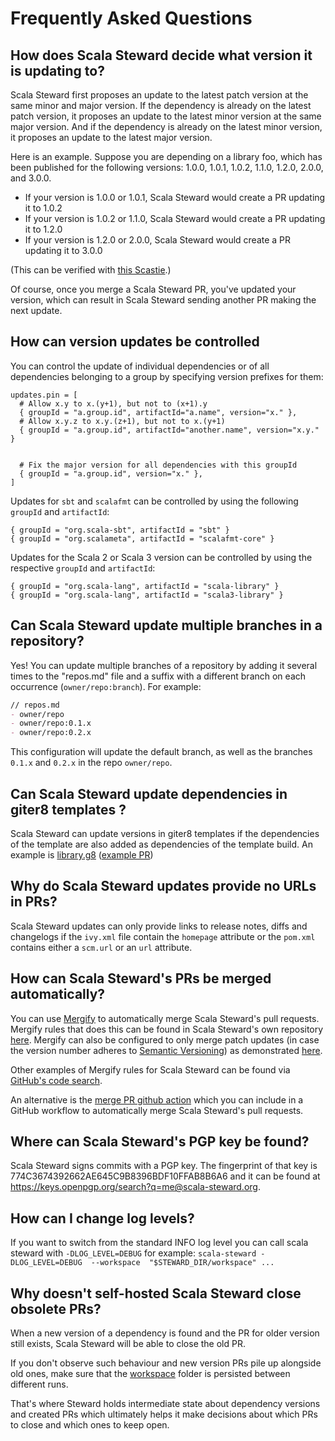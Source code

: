 # Frequently Asked Questions

## How does Scala Steward decide what version it is updating to?

Scala Steward first proposes an update to the latest patch version at the
same minor and major version. If the dependency is already on the latest patch
version, it proposes an update to the latest minor version at the same major
version. And if the dependency is already on the latest minor version, it
proposes an update to the latest major version.

Here is an example. Suppose you are depending on a library foo, which has been
published for the following versions: 1.0.0, 1.0.1, 1.0.2, 1.1.0, 1.2.0, 2.0.0,
and 3.0.0.

* If your version is 1.0.0 or 1.0.1, Scala Steward would create a PR updating it to 1.0.2
* If your version is 1.0.2 or 1.1.0, Scala Steward would create a PR updating it to 1.2.0
* If your version is 1.2.0 or 2.0.0, Scala Steward would create a PR updating it to 3.0.0

(This can be verified with [this Scastie](https://scastie.scala-lang.org/iYwxJrLWSAOElJC1gMDAOg).)

Of course, once you merge a Scala Steward PR, you've updated your version,
which can result in Scala Steward sending another PR making the next update.

## How can version updates be controlled

You can control the update of individual dependencies or of all dependencies
belonging to a group by specifying version prefixes for them:

```properties
updates.pin = [
  # Allow x.y to x.(y+1), but not to (x+1).y
  { groupId = "a.group.id", artifactId="a.name", version="x." },
  # Allow x.y.z to x.y.(z+1), but not to x.(y+1)
  { groupId = "a.group.id", artifactId="another.name", version="x.y." }


  # Fix the major version for all dependencies with this groupId
  { groupId = "a.group.id", version="x." },
]
```

Updates for `sbt` and `scalafmt` can be controlled by using the following `groupId` and `artifactId`:
```properties
{ groupId = "org.scala-sbt", artifactId = "sbt" }
{ groupId = "org.scalameta", artifactId = "scalafmt-core" }
```

Updates for the Scala 2 or Scala 3 version can be controlled by using the respective `groupId` and `artifactId`:
```properties
{ groupId = "org.scala-lang", artifactId = "scala-library" }
{ groupId = "org.scala-lang", artifactId = "scala3-library" }
```

## Can Scala Steward update multiple branches in a repository?

Yes! You can update multiple branches of a repository by adding it several times to the "repos.md" file
and a suffix with a different branch on each occurrence (`owner/repo:branch`). For example:

```md
// repos.md
- owner/repo
- owner/repo:0.1.x
- owner/repo:0.2.x
```

This configuration will update the default branch, as well as the branches `0.1.x` and `0.2.x` in the repo `owner/repo`.

## Can Scala Steward update dependencies in giter8 templates ?

Scala Steward can update versions in giter8 templates if the dependencies of the template 
are also added as dependencies of the template build.
An example is [library.g8](https://github.com/ChristopherDavenport/library.g8) ([example PR](https://github.com/ChristopherDavenport/library.g8/pull/100/files))

## Why do Scala Steward updates provide no URLs in PRs?

Scala Steward updates can only provide links to release notes, diffs and changelogs if
the `ivy.xml` file contain the `homepage` attribute or the `pom.xml` contains either
a  `scm.url` or an `url` attribute.

## How can Scala Steward's PRs be merged automatically?

You can use [Mergify](https://mergify.io) to automatically merge Scala Steward's
pull requests. Mergify rules that does this can be found in Scala Steward's own
repository [here](@GITHUB_URL@/blob/@MAIN_BRANCH@/.mergify.yml).
Mergify can also be configured to only merge patch updates (in case the version
number adheres to [Semantic Versioning](https://semver.org/)) as demonstrated
[here](https://github.com/fthomas/refined/blob/master/.mergify.yml).

Other examples of Mergify rules for Scala Steward can be found via
[GitHub's code search](https://github.com/search?p=6&q=%22author%3Dscala-steward%22+filename%3A.mergify.yml&type=Code).

An alternative is the [merge PR github action](https://github.com/marketplace/actions/merge-dependency-update-prs)
which you can include in a GitHub workflow to automatically merge Scala Steward's 
pull requests.

## Where can Scala Steward's PGP key be found?

Scala Steward signs commits with a PGP key. The fingerprint of that key is
774C3674392662AE645C9B8396BDF10FFAB8B6A6 and it can be found at
https://keys.openpgp.org/search?q=me@scala-steward.org.

## How can I change log levels?

If you want to switch from the standard INFO log level you can call scala steward with `-DLOG_LEVEL=DEBUG` for example: `scala-steward -DLOG_LEVEL=DEBUG  --workspace  "$STEWARD_DIR/workspace" ...` 

## Why doesn't self-hosted Scala Steward close obsolete PRs?

When a new version of a dependency is found and the PR for older version still exists, Scala Steward 
will be able to close the old PR.

If you don't observe such behaviour and new version PRs pile up alongside old ones,
make sure that the [workspace](running.md#workspace) 
folder is persisted between different runs. 

That's where Steward holds intermediate state about dependency versions and created PRs which ultimately
helps it make decisions about which PRs to close and which ones to keep open.
